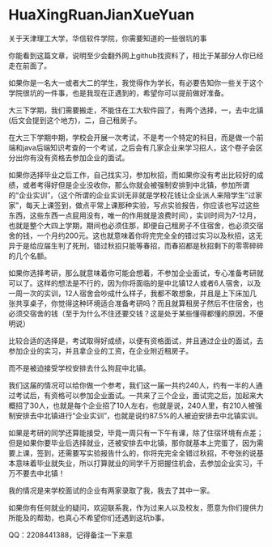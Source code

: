 # HuaXingRuanJianXueYuan

关于天津理工大学，华信软件学院，你需要知道的一些很坑的事

你能看到这篇文章，说明至少会翻外网上github找资料了，相比于某部分人你已经走在前面了。

如果你是一名大一或者大二的学生，我觉得作为学长，有必要告知你一些关于这个学院很坑的一件事，也是我现在正遇到的，希望你可以提前做好准备。

大三下学期，我们需要搬走，不能住在工大软件园了，有两个选择，一，去中北镇(后文会提到这个地方)，二，自己租房子。

在大三下学期中期，学校会开展一次考试，不是考一个特定的科目，而是做一个前端和java后端知识考查的一个考试，之后会有几家企业来学习招人，这个卷子会区分出你有没有资格去参加企业的面试。

如果你选择毕业之后工作，自己找实习，参加秋招，而如果你没有考出比较好的成绩，或者考得好但是企业没收你，那么你就会被强制安排到中北镇，参加所谓的“企业实训”，（这个所谓的企业实训无非就是学校花钱让企业派人来陪学生“过家家”，每天上课签到，做点平常上课那种实验，写点实验报告，你应该也写过这些东西，这些东西一点屁用没有，唯一的作用就是浪费时间），实训时间为7-12月，也就是整个大四上学期，期间也必须住那，即便自己租房子不住宿舍，也必须交宿舍的钱，一个月约200元。这也就意味着你将完完全全的错过实习以及秋招，这无异于是给应届生判了死刑，错过秋招只能等春招，而春招都是秋招剩下的零零碎碎的几个名额。

如果你选择考研，那么就意味着你可能会想着，不参加企业面试，专心准备考研就可以了。这样的想法是不行的，因为你将面临的是中北镇12人或者6人宿舍，以及一周一次的实训，12人宿舍会吵成什么样子，我都不敢想象，并且是上下床加几张共享桌子，你觉得这种环境适合准备考研吗？而且就算租房子然后不住宿舍，也必须交宿舍的钱（至于为什么不住还要交钱？这是处于某些懂得都懂的原因，不便明说）

比较合适的选择是，考试取得好成绩，以便有资格面试，并且通过企业的面试，去参加企业的实习，并且拿企业的工资，在企业附近租房子。

而不是被迫接受学校安排去什么狗屁中北镇。

我们这届的情况可以给你做一个参考，我们这一届一共约240人，约有一半的人通过考试后，有资格可以参加企业面试。一共来了三个企业，面试完之后，加起来大概招了30人，也就是每个企业招了10人左右，也就是说，240人里，有210人被强制安排去中北镇进行“企业实训”，也就是说约87.5%的人被迫安排去中北镇实训。

如果是考研的同学还算能接受，毕竟一周只有一下午有课，除了住宿环境有点差；但是如果你要毕业后选择就业，还被安排去中北镇，那你就基本上完蛋了，因为需要上课，签到，还需要写实验报告什么的，你将完完全全错过秋招，不夸张的说基本意味着毕业就失业，所以打算就业的同学千万把握住机会，去参加企业实习，千万不要去中北镇！

我的情况是来学校面试的企业有两家录取了我，我去了其中一家。

如果你有任何就业的疑问，欢迎联系我，作为过来人以及校友，愿意为你们提供力所能及的帮助，也真心不希望你们还遇到这坑b事。

QQ：2208441388，记得备注一下来意
